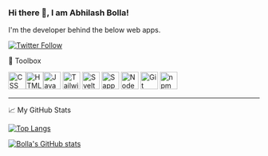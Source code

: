 ### Hi there 👋, I am Abhilash Bolla!

I'm the developer behind the below web apps. 

[![Twitter Follow](https://img.shields.io/twitter/follow/abhilashbolla?label=People%20following%20me%20on%20Twitter&style=social)](https://twitter.com/intent/follow?screen_name=abhilashbolla)


🧰 Toolbox

<img src="https://upload.wikimedia.org/wikipedia/commons/d/d5/CSS3_logo_and_wordmark.svg" alt="CSS" height="35"/><img src="https://upload.wikimedia.org/wikipedia/commons/6/61/HTML5_logo_and_wordmark.svg" alt="HTML" height="35"/><img src="https://upload.wikimedia.org/wikipedia/commons/9/99/Unofficial_JavaScript_logo_2.svg" alt="JavaScript" height="35"/> 
<img src="https://cdn.worldvectorlogo.com/logos/tailwindcss.svg" alt="TailwindCSS" height="35"/> 
<img src="https://upload.wikimedia.org/wikipedia/commons/1/1b/Svelte_Logo.svg" alt="Svelte" height="35"/> 
<img src="https://sapper.svelte.dev/sapper-logo.svg" alt="Sapper" height="35"/> 
<img src="https://upload.wikimedia.org/wikipedia/commons/d/d9/Node.js_logo.svg" alt="NodeJS" height="35"/>
<img src="https://upload.wikimedia.org/wikipedia/commons/e/e0/Git-logo.svg" alt="Git" height="35"/>
<img src="https://upload.wikimedia.org/wikipedia/commons/d/db/Npm-logo.svg" alt="npm" height="35"/>

---

📈 My GitHub Stats

[![Top Langs](https://github-readme-stats.vercel.app/api/top-langs/?username=ivssh&hide=java&theme=radical)](https://github.com/ivssh/github-readme-stats)

[![Bolla's GitHub stats](https://github-readme-stats.vercel.app/api?username=ivssh&theme=radical)](https://github.com/ivssh/github-readme-stats)
